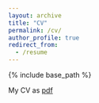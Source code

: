 ```yaml
---
layout: archive
title: "CV"
permalink: /cv/
author_profile: true
redirect_from:
  - /resume
---
```


{% include base_path %}

My CV as [pdf]({{site.url}}/files/Jerson_R_Cochancela_CV_2022.pdf)
